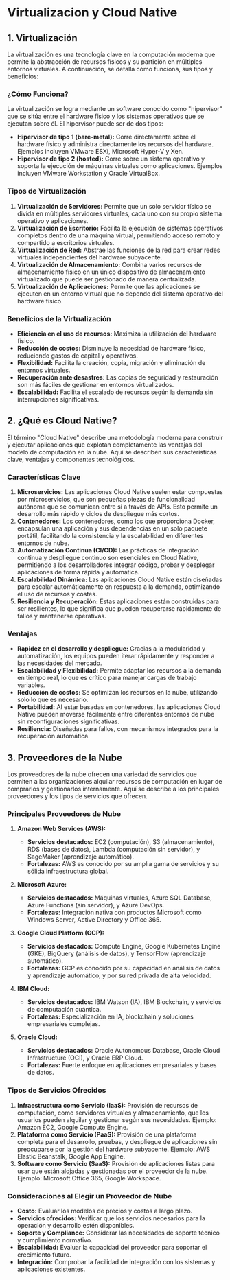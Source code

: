 # Virtualizacion y Cloud Native

## 1. Virtualización

La virtualización es una tecnología clave en la computación moderna que permite la abstracción de recursos físicos y su partición en múltiples entornos virtuales. A continuación, se detalla cómo funciona, sus tipos y beneficios:

### ¿Cómo Funciona?

La virtualización se logra mediante un software conocido como "hipervisor" que se sitúa entre el hardware físico y los sistemas operativos que se ejecutan sobre él. El hipervisor puede ser de dos tipos:
- **Hipervisor de tipo 1 (bare-metal):** Corre directamente sobre el hardware físico y administra directamente los recursos del hardware. Ejemplos incluyen VMware ESXi, Microsoft Hyper-V y Xen.
- **Hipervisor de tipo 2 (hosted):** Corre sobre un sistema operativo y soporta la ejecución de máquinas virtuales como aplicaciones. Ejemplos incluyen VMware Workstation y Oracle VirtualBox.

### Tipos de Virtualización

1. **Virtualización de Servidores:** Permite que un solo servidor físico se divida en múltiples servidores virtuales, cada uno con su propio sistema operativo y aplicaciones.
2. **Virtualización de Escritorio:** Facilita la ejecución de sistemas operativos completos dentro de una máquina virtual, permitiendo acceso remoto y compartido a escritorios virtuales.
3. **Virtualización de Red:** Abstrae las funciones de la red para crear redes virtuales independientes del hardware subyacente.
4. **Virtualización de Almacenamiento:** Combina varios recursos de almacenamiento físico en un único dispositivo de almacenamiento virtualizado que puede ser gestionado de manera centralizada.
5. **Virtualización de Aplicaciones:** Permite que las aplicaciones se ejecuten en un entorno virtual que no depende del sistema operativo del hardware físico.

### Beneficios de la Virtualización

- **Eficiencia en el uso de recursos:** Maximiza la utilización del hardware físico.
- **Reducción de costos:** Disminuye la necesidad de hardware físico, reduciendo gastos de capital y operativos.
- **Flexibilidad:** Facilita la creación, copia, migración y eliminación de entornos virtuales.
- **Recuperación ante desastres:** Las copias de seguridad y restauración son más fáciles de gestionar en entornos virtualizados.
- **Escalabilidad:** Facilita el escalado de recursos según la demanda sin interrupciones significativas.

## 2. ¿Qué es Cloud Native?

El término "Cloud Native" describe una metodología moderna para construir y ejecutar aplicaciones que explotan completamente las ventajas del modelo de computación en la nube. Aquí se describen sus características clave, ventajas y componentes tecnológicos.

### Características Clave

1. **Microservicios:** Las aplicaciones Cloud Native suelen estar compuestas por microservicios, que son pequeñas piezas de funcionalidad autónoma que se comunican entre sí a través de APIs. Esto permite un desarrollo más rápido y ciclos de despliegue más cortos.
2. **Contenedores:** Los contenedores, como los que proporciona Docker, encapsulan una aplicación y sus dependencias en un solo paquete portátil, facilitando la consistencia y la escalabilidad en diferentes entornos de nube.
3. **Automatización Continua (CI/CD):** Las prácticas de integración continua y despliegue continuo son esenciales en Cloud Native, permitiendo a los desarrolladores integrar código, probar y desplegar aplicaciones de forma rápida y automática.
4. **Escalabilidad Dinámica:** Las aplicaciones Cloud Native están diseñadas para escalar automáticamente en respuesta a la demanda, optimizando el uso de recursos y costes.
5. **Resiliencia y Recuperación:** Estas aplicaciones están construidas para ser resilientes, lo que significa que pueden recuperarse rápidamente de fallos y mantenerse operativas.

### Ventajas

- **Rapidez en el desarrollo y despliegue:** Gracias a la modularidad y automatización, los equipos pueden iterar rápidamente y responder a las necesidades del mercado.
- **Escalabilidad y Flexibilidad:** Permite adaptar los recursos a la demanda en tiempo real, lo que es crítico para manejar cargas de trabajo variables.
- **Reducción de costos:** Se optimizan los recursos en la nube, utilizando solo lo que es necesario.
- **Portabilidad:** Al estar basadas en contenedores, las aplicaciones Cloud Native pueden moverse fácilmente entre diferentes entornos de nube sin reconfiguraciones significativas.
- **Resiliencia:** Diseñadas para fallos, con mecanismos integrados para la recuperación automática.

## 3. Proveedores de la Nube

Los proveedores de la nube ofrecen una variedad de servicios que permiten a las organizaciones alquilar recursos de computación en lugar de comprarlos y gestionarlos internamente. Aquí se describe a los principales proveedores y los tipos de servicios que ofrecen.

### Principales Proveedores de Nube

1. **Amazon Web Services (AWS):**
   - **Servicios destacados:** EC2 (computación), S3 (almacenamiento), RDS (bases de datos), Lambda (computación sin servidor), y SageMaker (aprendizaje automático).
   - **Fortalezas:** AWS es conocido por su amplia gama de servicios y su sólida infraestructura global.

2. **Microsoft Azure:**
   - **Servicios destacados:** Máquinas virtuales, Azure SQL Database, Azure Functions (sin servidor), y Azure DevOps.
   - **Fortalezas:** Integración nativa con productos Microsoft como Windows Server, Active Directory y Office 365.

3. **Google Cloud Platform (GCP):**
   - **Servicios destacados:** Compute Engine, Google Kubernetes Engine (GKE), BigQuery (análisis de datos), y TensorFlow (aprendizaje automático).
   - **Fortalezas:** GCP es conocido por su capacidad en análisis de datos y aprendizaje automático, y por su red privada de alta velocidad.

4. **IBM Cloud:**
   - **Servicios destacados:** IBM Watson (IA), IBM Blockchain, y servicios de computación cuántica.
   - **Fortalezas:** Especialización en IA, blockchain y soluciones empresariales complejas.

5. **Oracle Cloud:**
   - **Servicios destacados:** Oracle Autonomous Database, Oracle Cloud Infrastructure (OCI), y Oracle ERP Cloud.
   - **Fortalezas:** Fuerte enfoque en aplicaciones empresariales y bases de datos.

### Tipos de Servicios Ofrecidos

1. **Infraestructura como Servicio (IaaS):** Provisión de recursos de computación, como servidores virtuales y almacenamiento, que los usuarios pueden alquilar y gestionar según sus necesidades. Ejemplo: Amazon EC2, Google Compute Engine.
2. **Plataforma como Servicio (PaaS):** Provisión de una plataforma completa para el desarrollo, pruebas, y despliegue de aplicaciones sin preocuparse por la gestión del hardware subyacente. Ejemplo: AWS Elastic Beanstalk, Google App Engine.
3. **Software como Servicio (SaaS):** Provisión de aplicaciones listas para usar que están alojadas y gestionadas por el proveedor de la nube. Ejemplo: Microsoft Office 365, Google Workspace.

### Consideraciones al Elegir un Proveedor de Nube

- **Costo:** Evaluar los modelos de precios y costos a largo plazo.
- **Servicios ofrecidos:** Verificar que los servicios necesarios para la operación y desarrollo estén disponibles.
- **Soporte y Compliance:** Considerar las necesidades de soporte técnico y cumplimiento normativo.
- **Escalabilidad:** Evaluar la capacidad del proveedor para soportar el crecimiento futuro.
- **Integración:** Comprobar la facilidad de integración con los sistemas y aplicaciones existentes.
